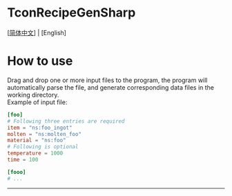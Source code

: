 ﻿# TconRecipeGenSharp

\[[简体中文](ReadMe.md)\] | \[English\]

# How to use

Drag and drop one or more input files to the program, the program will automatically parse the file, and generate corresponding data files in the working directory.<br/>
Example of input file:

```toml
[foo]
# Following three entries are required
item = "ns:foo_ingot"
molten = "ns:molten_foo"
material = "ns:foo"
# Following is optional
temperature = 1000
time = 100

[fooo]
# ...
```

---